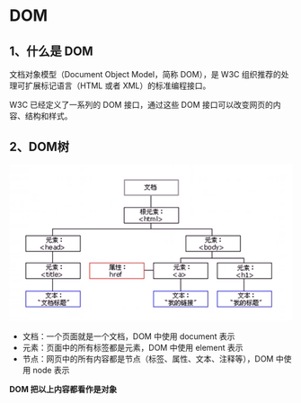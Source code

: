 # DOM

## 1、什么是 DOM

文档对象模型（Document Object Model，简称 DOM），是 W3C 组织推荐的处理可扩展标记语言（HTML 或者 XML）的标准编程接口。

W3C 已经定义了一系列的 DOM 接口，通过这些 DOM 接口可以改变网页的内容、结构和样式。

## 2、DOM树

![image-20200802083520705](.img/image-20200802083520705.png)

- 文档：一个页面就是一个文档，DOM 中使用 document 表示
- 元素：页面中的所有标签都是元素，DOM 中使用 element 表示
- 节点：网页中的所有内容都是节点（标签、属性、文本、注释等），DOM 中使用 node 表示

**DOM 把以上内容都看作是对象**

